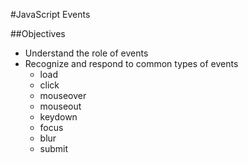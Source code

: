 #JavaScript Events

##Objectives
* Understand the role of events
* Recognize and respond to common types of events
 	* load
	* click
	* mouseover
	* mouseout
	* keydown
	* focus
	* blur
	* submit
